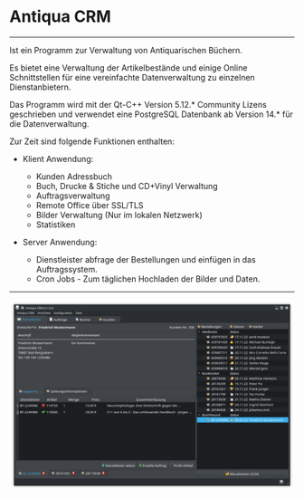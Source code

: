 # Antiqua CRM
---
Ist ein Programm zur Verwaltung von Antiquarischen Büchern.

Es bietet eine Verwaltung der Artikelbestände und einige Online Schnittstellen für eine vereinfachte Datenverwaltung zu einzelnen Dienstanbietern.

Das Programm wird mit der Qt-C++ Version 5.12.* Community Lizens geschrieben und verwendet eine PostgreSQL Datenbank ab Version 14.* für die Datenverwaltung.

Zur Zeit sind folgende Funktionen enthalten:
- Klient Anwendung:
  - Kunden Adressbuch
  - Buch, Drucke & Stiche und CD+Vinyl Verwaltung
  - Auftragsverwaltung
  - Remote Office über SSL/TLS
  - Bilder Verwaltung (Nur im lokalen Netzwerk)
  - Statistiken

- Server Anwendung:
  - Dienstleister abfrage der Bestellungen und einfügen in das Auftragssystem.
  - Cron Jobs - Zum täglichen Hochladen der Bilder und Daten.

---

![Demo](preview.png)

